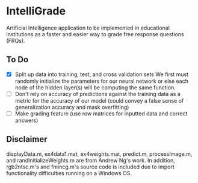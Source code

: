 # IntelliGrade
Artificial Intelligence application to be implemented in educational institutions as a faster and easier way to grade free response questions (FRQs).

 ## To Do	
- [x] Split up data into training, test, and cross validation sets	We first must randomly initialize the parameters for our neural network or else each node of the hidden layer(s) will be computing the same function.
- [ ] Don't rely on accuracy of predictions against the training data as a metric for the accuracy of our model (could convey a false sense of generalization accuracy and mask overfitting)	
- [ ] Make grading feature (use row matrices for inputted data and correct answers)

## Disclaimer
displayData.m, ex4data1.mat, ex4weights.mat, predict.m, processImage.m, and randInitializeWeights.m are from Andrew Ng's work. In addition, rgb2ntsc.m's and fmincg.m's source code is included due to import functionality difficulties running on a Windows OS.
